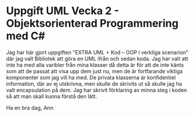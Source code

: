 # Uppgift UML Vecka 2 - Objektsorienterad Programmering med C#

Jag har här gjort uppgiften "EXTRA UML + Kod – OOP i verkliga scenarion" där jag valt Bibliotek att göra en UML ifrån och sedan koda.
Jag har valt att inte ha med alla varibler från mina klasser då detta är för att de inte känts som att de passat att visa upp dem
just nu, men de är fortfarande viktiga komponenter som jag vill ha med. De privata klasserna är konfidentiel information, där av ej utskrivna,
men skulle de skrivits ut så skulle jag ha valt encapsulation på dem.
Jag har skrivit förklaring av minna steg i koden så att man skall kunna förstå den lätt.

Ha en bra dag, 
Ann
